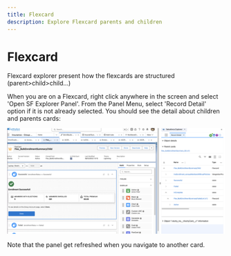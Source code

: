 ```yaml
---
title: Flexcard
description: Explore Flexcard parents and children
---
```


# Flexcard 

Flexcard explorer present how the flexcards are structured (parent>child>child...)

When you are on a Flexcard, right click anywhere in the screen and select 'Open SF Explorer Panel'. From the Panel Menu, select 'Record Detail' option if it is not already selected. You should see the detail about children and parents cards:

![flexcard](./flexcard.png)

Note that the panel get refreshed when you navigate to another card.